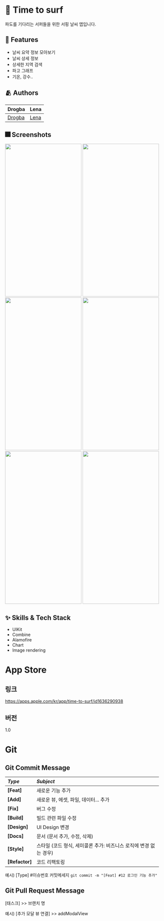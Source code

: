# :iphone: Time to surf
파도를 기다리는 서퍼들을 위한 서핑 날씨 앱입니다.

## :pushpin: Features
- 날씨 요약 정보 모아보기
- 날씨 상세 정보
- 상세한 지역 검색
- 파고 그래프
- 기온, 강수..

## :people_hugging: Authors
|Drogba|Lena|
|:---|:---|
|[Drogba](https://github.com/iDrogba)|[Lena](https://github.com/lenamin)|

## :fireworks: Screenshots
<img src="https://user-images.githubusercontent.com/74828662/185643705-812df99c-f3b1-4ec4-9e52-b53a5248cddb.png" width="250" height="500"/> <img src="https://user-images.githubusercontent.com/74828662/185643570-effa6746-9c94-4131-864d-b658fc00095c.png" width="250" height="500"/> <img src="https://user-images.githubusercontent.com/74828662/185643590-8dd35ce1-1e9f-4e7e-9cda-923a7087e3e8.png" width="250" height="500"/> <img src="https://user-images.githubusercontent.com/74828662/185643600-334b5658-b7a2-4f81-a5ba-5dfdb8e4fdc8.png" width="250" height="500"/> <img src="https://user-images.githubusercontent.com/74828662/185643672-72c39012-7d79-4fcc-b7e6-83717c3ba2df.png" width="250" height="500"/> <img src="https://user-images.githubusercontent.com/74828662/185643686-be50949e-3821-4ce6-afc6-ea364a44cb81.png" width="250" height="500"/>

## :sparkles: Skills & Tech Stack
- UIKit
- Combine
- Alamofire
- Chart
- Image rendering

# App Store
## 링크
https://apps.apple.com/kr/app/time-to-surf/id1636290938
## 버전
1.0

# Git
## Git Commit Message
|*Type*|*Subject*|
|:---|:---|
|**[Feat]**|새로운 기능 추가|
|**[Add]**|새로운 뷰, 에셋, 파일, 데이터... 추가|
|**[Fix]**|버그 수정|
|**[Build]**|빌드 관련 파일 수정|
|**[Design]**|UI Design 변경|
|**[Docs]**|문서 (문서 추가, 수정, 삭제)|
|**[Style]**|스타일 (코드 형식, 세미콜론 추가: 비즈니스 로직에 변경 없는 경우)|
|**[Refactor]**|코드 리팩토링| 

예시) [Type] #이슈번호 커밋메세지 `git commit -m "[Feat] #12 로그인 기능 추가"`

## Git Pull Request Message
[태스크] >> 브랜치 명

예시) [추가 모달 뷰 연결] >> addModalView
